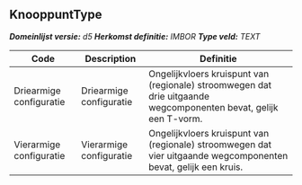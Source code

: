 ﻿## KnooppuntType

*__Domeinlijst versie:__ d5*
*__Herkomst definitie:__ IMBOR*
*__Type veld:__ TEXT*

|__Code__ |__Description__ |__Definitie__	|
|	---	|	---	|   ---	| 
| Driearmige configuratie | Driearmige configuratie | Ongelijkvloers kruispunt van (regionale) stroomwegen dat drie uitgaande wegcomponenten bevat, gelijk een T-vorm. |
| Vierarmige configuratie | Vierarmige configuratie | Ongelijkvloers kruispunt van (regionale) stroomwegen dat vier uitgaande wegcomponenten bevat, gelijk een kruis. |
